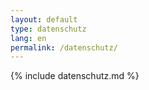```yaml
---
layout: default
type: datenschutz
lang: en
permalink: /datenschutz/
---
```


{% include datenschutz.md %}
